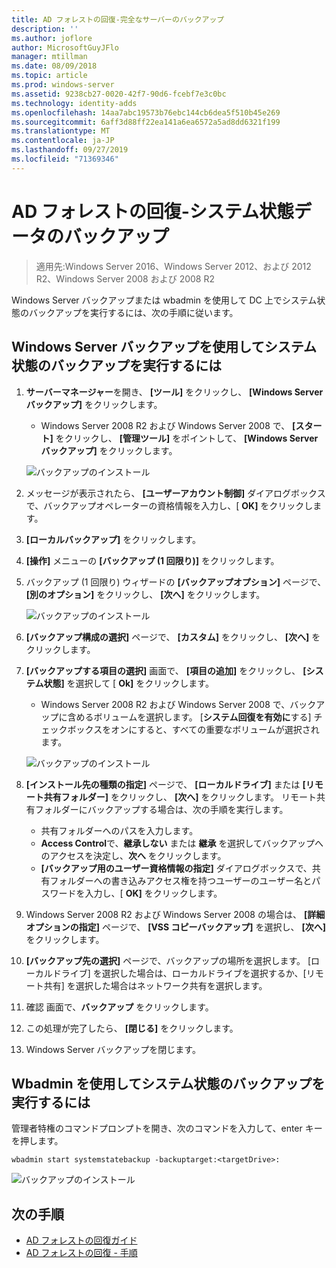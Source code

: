 ```yaml
---
title: AD フォレストの回復-完全なサーバーのバックアップ
description: ''
ms.author: joflore
author: MicrosoftGuyJFlo
manager: mtillman
ms.date: 08/09/2018
ms.topic: article
ms.prod: windows-server
ms.assetid: 9238cb27-0020-42f7-90d6-fcebf7e3c0bc
ms.technology: identity-adds
ms.openlocfilehash: 14aa7abc19573b76ebc144cb6dea5f510b45e269
ms.sourcegitcommit: 6aff3d88ff22ea141a6ea6572a5ad8dd6321f199
ms.translationtype: MT
ms.contentlocale: ja-JP
ms.lasthandoff: 09/27/2019
ms.locfileid: "71369346"
---
```

# <a name="ad-forest-recovery---backing-up-the-system-state-data"></a>AD フォレストの回復-システム状態データのバックアップ  

>適用先:Windows Server 2016、Windows Server 2012、および 2012 R2、Windows Server 2008 および 2008 R2

Windows Server バックアップまたは wbadmin を使用して DC 上でシステム状態のバックアップを実行するには、次の手順に従います。  

## <a name="to-perform-a-system-state-backup-using-windows-server-backup"></a>Windows Server バックアップを使用してシステム状態のバックアップを実行するには

1. **サーバーマネージャー**を開き、 **[ツール]** をクリックし、 **[Windows Server バックアップ]** をクリックします。
   - Windows Server 2008 R2 および Windows Server 2008 で、 **[スタート]** をクリックし、 **[管理ツール]** をポイントして、 **[Windows Server バックアップ]** をクリックします。 

   ![バックアップのインストール](media/AD-Forest-Recovery-Backing-up-a-Full-Server/fullbackup1.png)

2. メッセージが表示されたら、 **[ユーザーアカウント制御]** ダイアログボックスで、バックアップオペレーターの資格情報を入力し、[ **OK]** をクリックします。
3. **[ローカルバックアップ]** をクリックします。
4. **[操作]** メニューの **[バックアップ (1 回限り)]** をクリックします。
5. バックアップ (1 回限り) ウィザードの **[バックアップオプション]** ページで、 **[別のオプション]** をクリックし、 **[次へ]** をクリックします。

   ![バックアップのインストール](media/AD-Forest-Recovery-Backing-up-a-Full-Server/fullbackup3.png)

6. **[バックアップ構成の選択]** ページで、 **[カスタム]** をクリックし、 **[次へ]** をクリックします。
7. **[バックアップする項目の選択]** 画面で、 **[項目の追加]** をクリックし、 **[システム状態]** を選択して [ **Ok]** をクリックします。
   - Windows Server 2008 R2 および Windows Server 2008 で、バックアップに含めるボリュームを選択します。 [**システム回復を有効に**する] チェックボックスをオンにすると、すべての重要なボリュームが選択されます。 

   ![バックアップのインストール](media/AD-Forest-Recovery-Backing-up-System-State/systemstatebackup.png)  

8. **[インストール先の種類の指定]** ページで、 **[ローカルドライブ]** または **[リモート共有フォルダー]** をクリックし、 **[次へ]** をクリックします。  リモート共有フォルダーにバックアップする場合は、次の手順を実行します。  
   - 共有フォルダーへのパスを入力します。
   - **Access Control**で、**継承しない** または **継承** を選択してバックアップへのアクセスを決定し、**次へ** をクリックします。  
   - **[バックアップ用のユーザー資格情報の指定]** ダイアログボックスで、共有フォルダーへの書き込みアクセス権を持つユーザーのユーザー名とパスワードを入力し、[ **OK]** をクリックします。

9. Windows Server 2008 R2 および Windows Server 2008 の場合は、 **[詳細オプションの指定]** ページで、 **[VSS コピーバックアップ]** を選択し、 **[次へ]** をクリックします。
10. **[バックアップ先の選択]** ページで、バックアップの場所を選択します。  [ローカルドライブ] を選択した場合は、ローカルドライブを選択するか、[リモート共有] を選択した場合はネットワーク共有を選択します。
11. 確認 画面で、**バックアップ** をクリックします。
12. この処理が完了したら、 **[閉じる]** をクリックします。
13. Windows Server バックアップを閉じます。

## <a name="to-perform-a-system-state-backup-using-wbadminexe"></a>Wbadmin を使用してシステム状態のバックアップを実行するには

管理者特権のコマンドプロンプトを開き、次のコマンドを入力して、enter キーを押します。  
  
   ```
   wbadmin start systemstatebackup -backuptarget:<targetDrive>:
   ```

   ![バックアップのインストール](media/AD-Forest-Recovery-Backing-up-System-State/systemstatebackup2.png)  

## <a name="next-steps"></a>次の手順

- [AD フォレストの回復ガイド](AD-Forest-Recovery-Guide.md)
- [AD フォレストの回復 - 手順](AD-Forest-Recovery-Procedures.md)
